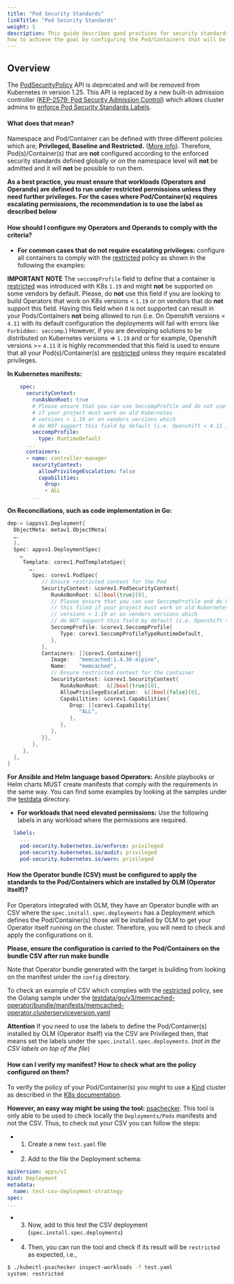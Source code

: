 ```yaml
---
title: "Pod Security Standards"
linkTitle: "Pod Security Standards"
weight: 5
description: This guide describes good practices for security standards for your Operators and Operands. Also,
how to achieve the goal by configuring the Pod/Containers that will be installed by OLM.
---
```


## Overview

The [PodSecurityPolicy][pod-security] API is deprecated and will be removed from Kubernetes in version 1.25. 
This API is replaced by a new built-in admission controller ([KEP-2579: Pod Security Admission Control][2579-psp-replacement]) which allows cluster admins to [enforce 
 Pod Security Standards Labels][enforce-standards-namespace-labels].

#### What does that mean?

Namespace and Pod/Container can be defined with three different policies which are; **Privileged, Baseline and Restricted.** 
([More info](https://kubernetes.io/docs/concepts/security/pod-security-standards/)). Therefore, Pod(s)/Container(s) that 
are **not** configured according to the enforced security standards defined globally or
on the namespace level will **not** be admitted and it will **not** be possible to run them.

**As a best practice, you must ensure that workloads (Operators and Operands) are defined to run under 
restricted permissions unless they need further privileges. For the cases where Pod/Container(s) requires 
escalating permissions, the recommendation is to use the label as described below**

#### How should I configure my Operators and Operands to comply with the criteria?

- **For common cases that do not require escalating privileges:** configure all containers to comply with the [restricted][restricted] policy as shown in the following the examples:

**IMPORTANT NOTE** The `seccompProfile` field to define that a container is [restricted][restricted] was introduced with K8s `1.19` and might **not** be supported on some vendors by default.
Please, do **not** use this field if you are looking to build Operators that work on K8s versions < `1.19` or on vendors that do **not** support this field. Having this field when it is not supported can result in your Pods/Containers **not** being allowed to run (i.e. On Openshift versions < `4.11` with its default configuration the deployments will fail with errors like `Forbidden: seccomp`.)
However, if you are developing solutions to be distributed on Kubernetes versions => `1.19` and or for example, Openshift versions >= `4.11` it is highly recommended that this field is used to
ensure that all your Pod(s)/Container(s) are [restricted][restricted] unless they require escalated privileges.

**In Kubernetes manifests:**

```yaml
    spec:
      securityContext:
        runAsNonRoot: true
        # Please ensure that you can use SeccompProfile and do not use
        # if your project must work on old Kubernetes
        # versions < 1.19 or on vendors versions which
        # do NOT support this field by default (i.e. Openshift < 4.11 )
        seccompProfile:
          type: RuntimeDefault
      ...
      containers:
      - name: controller-manager
        securityContext:
          allowPrivilegeEscalation: false
          capabilities:
            drop:
            - ALL
        ...
```

**On Reconciliations, such as code implementation in Go:**

```go
dep:= &appsv1.Deployment{
  ObjectMeta: metav1.ObjectMeta{
  ….
  },
  Spec: appsv1.DeploymentSpec{
    …
     Template: corev1.PodTemplateSpec{
       ….
        Spec: corev1.PodSpec{
           // Ensure restricted context for the Pod    
           SecurityContext: &corev1.PodSecurityContext{
              RunAsNonRoot: &[]bool{true}[0],
			  // Please ensure that you can use SeccompProfile and do NOT use
			  // this filed if your project must work on old Kubernetes
			  // versions < 1.19 or on vendors versions which 
			  // do NOT support this field by default (i.e. Openshift < 4.11)
              SeccompProfile: &corev1.SeccompProfile{
                 Type: corev1.SeccompProfileTypeRuntimeDefault,
              },
           },
           Containers: []corev1.Container{{
              Image:   "memcached:1.4.36-alpine",
              Name:    "memcached",
              // Ensure restricted context for the container  
              SecurityContext: &corev1.SecurityContext{
                 RunAsNonRoot:  &[]bool{true}[0],
                 AllowPrivilegeEscalation:  &[]bool{false}[0],
                 Capabilities: &corev1.Capabilities{
                    Drop: []corev1.Capability{
                       "ALL",
                    },
                 },
              },
           }},
        },
     },
  },
}
```

**For Ansible and Helm language based Operators:** Ansible playbooks or Helm charts MUST create manifests that comply 
with the requirements in the same way. You can find some examples by looking at the samples under the 
[testdata](https://github.com/operator-framework/operator-sdk/tree/master/testdata) directory.

- **For workloads that need elevated permissions:** Use the following labels in any workload where 
the permissions are required.

```yaml
  labels:
    ...
    pod-security.kubernetes.io/enforce: privileged
    pod-security.kubernetes.io/audit: privileged
    pod-security.kubernetes.io/warn: privileged
```

#### How the Operator bundle (CSV) must be configured to apply the standards to the Pod/Containers which are installed by OLM (Operator itself)?

For Operators integrated with OLM, they have an Operator bundle with an CSV where the `spec.install.spec.deployments` has a Deployment 
which defines the Pod/Container(s) those will be installed by OLM to get your Operator itself running on the cluster. 
Therefore, you will need to check and apply the configurations on it.

**Please, ensure the configuration is carried to the Pod/Containers on the bundle CSV after run make bundle**

Note that Operator bundle generated with the target is building from looking on 
the manifest under the `config` directory. 

To check an example of CSV which complies with the [restricted][restricted] policy, see the Golang sample
under the [testdata/go/v3/memcached-operator/bundle/manifests/memcached-operator.clusterserviceversion.yaml](https://github.com/operator-framework/operator-sdk/blob/master/testdata/go/v3/memcached-operator/bundle/manifests/memcached-operator.clusterserviceversion.yaml)

**Attention** If you need to use the labels to define the Pod/Container(s) installed by OLM (Operator itself) via the CSV are Privileged 
then, that means set the labels under the `spec.install.spec.deployments`. (_not in the CSV labels on top of the file_)

#### How can I verify my manifest? How to check what are the policy configured on them?

To verify the policy of your Pod/Container(s) you might to use a [Kind](https://kind.sigs.k8s.io/docs/user/quick-start/)
cluster as described in the [K8s documentation](https://kubernetes.io/docs/tutorials/security/cluster-level-pss/).

**However, an easy way might be using the tool:** [psachecker](https://github.com/stlaz/psachecker). This tool is only 
able to be used to check locally the `Deployments/Pods` manifests and not the CSV. Thus, to check out your CSV you can follow the steps:

- 1) Create a new `test.yaml` file
- 2) Add to the file the Deployment schema:

```yaml
apiVersion: apps/v1
kind: Deployment
metadata:
  name: test-csv-deployment-strattegy
spec:
...
```

- 3) Now, add to this test the CSV deployment (`spec.install.spec.deployments`) 
- 4) Then, you can run the tool and check if its result will be `restricted` as expected, i.e.,

```sh
$ ./kubectl-psachecker inspect-workloads -f test.yaml
system: restricted
```

[pod-security]: https://kubernetes.io/blog/2021/04/06/podsecuritypolicy-deprecation-past-present-and-future/#what-is-podsecuritypolicy
[2579-psp-replacement]: https://github.com/kubernetes/enhancements/tree/master/keps/sig-auth/2579-psp-replacement
[enforce-standards-namespace-labels]: https://kubernetes.io/docs/tasks/configure-pod-container/enforce-standards-namespace-labels/
[restricted]: https://kubernetes.io/docs/concepts/security/pod-security-standards/#restricted
